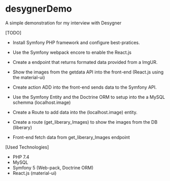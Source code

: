 # desygnerDemo
A simple demonstration for my interview with Desygner

[TODO]

- Install Symfony PHP framework and configure best-pratices. 

- Use the Symfony webpack encore to enable the React.js

- Create a endpoint that returns formated data provided from a ImgUR.

- Show the images from the getdata API into the front-end (React.js using the material-ui)

- Create action ADD into the front-end sends data to the Symfony API. 

- Use the Symfony Entity and the Doctrine ORM to setup into the a MySQL schemma (localhost.image)

- Create a Route to add data into the (localhost.image) entity.

- Create a route (get_liberary_Images) to show the images from the DB (liberary)

- Front-end fetch data from get_liberary_Images endpoint


[Used Technologies]
- PHP 7.4
- MySQL
- Symfony 5 (Web-pack, Doctrine ORM)
- React.js (material-ui)
